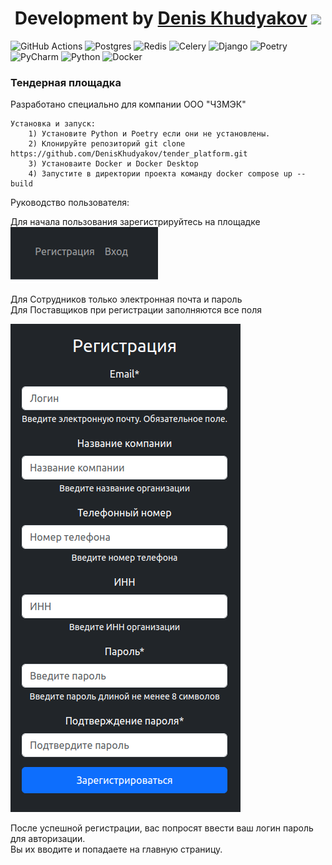 <h1 align="center">Development by <a href="https://github.com/DenisKhudyakov/drf_course_paper" target="_blank">Denis Khudyakov</a> 
<img src="https://github.com/blackcater/blackcater/raw/main/images/Hi.gif" height="32"/></h1>


![GitHub Actions](https://img.shields.io/badge/github%20actions-%232671E5.svg?style=for-the-badge&logo=githubactions&logoColor=white)
![Postgres](https://img.shields.io/badge/postgres-%23316192.svg?style=for-the-badge&logo=postgresql&logoColor=white)
![Redis](https://img.shields.io/badge/redis-%23DD0031.svg?style=for-the-badge&logo=redis&logoColor=white)
![Celery](https://img.shields.io/badge/celery-%23a9cc54.svg?style=for-the-badge&logo=celery&logoColor=ddf4a4)
![Django](https://img.shields.io/badge/django-%23092E20.svg?style=for-the-badge&logo=django&logoColor=white)
![Poetry](https://img.shields.io/badge/Poetry-%233B82F6.svg?style=for-the-badge&logo=poetry&logoColor=0B3D8D)
![PyCharm](https://img.shields.io/badge/pycharm-143?style=for-the-badge&logo=pycharm&logoColor=black&color=black&labelColor=green)
![Python](https://img.shields.io/badge/python-3670A0?style=for-the-badge&logo=python&logoColor=ffdd54)
![Docker](https://img.shields.io/badge/docker-%230db7ed.svg?style=for-the-badge&logo=docker&logoColor=white)

<h3>Тендерная площадка</h3>
<p>Разработано специально для компании ООО "ЧЗМЭК"</p>




	Установка и запуск:
		1) Установите Python и Poetry если они не установлены.
		2) Клонируйте репозиторий git clone https://github.com/DenisKhudyakov/tender_platform.git
		3) Установаите Docker и Docker Desktop
        4) Запустите в директории проекта команду docker compose up --build

Руководство пользователя:

Для начала пользования зарегистрируйтесь на площадке
![img.png](scrins/img.png) 

Для Сотрудников только электронная почта и пароль<br>
Для Поставщиков при регистрации заполняются все поля 

![img.png](scrins/Регистрация.png)

После успешной регистрации, вас попросят ввести ваш логин пароль для авторизации.<br>
Вы их вводите и попадаете на главную страницу.
		